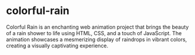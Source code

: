 # colorful-rain
Colorful Rain is an enchanting web animation project that brings the beauty of a rain shower to life using HTML, CSS, and a touch of JavaScript. The animation showcases a mesmerizing display of raindrops in vibrant colors, creating a visually captivating experience.
